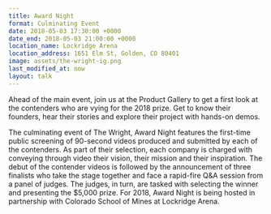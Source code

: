 ```yaml
---
title: Award Night
format: Culminating Event
date: 2018-05-03 17:30:00 +0000
date_end: 2018-05-03 21:00:00 +0000
location_name: Lockridge Arena
location_address: 1651 Elm St, Golden, CO 80401
image: assets/the-wright-ig.png
last_modified_at: now
layout: talk
---
```

Ahead of the main event, join us at the Product Gallery to get a first look at the contenders who are vying for the 2018 prize. Get to know their founders, hear their stories and explore their project with hands-on demos.

The culminating event of The Wright, Award Night features the first-time public screening of 90-second videos produced and submitted by each of the contenders. As part of their selection, each company is charged with conveying through video their vision, their mission and their inspiration. The debut of the contender videos is followed by the announcement of three finalists who take the stage together and face a rapid-fire Q&A session from a panel of judges. The judges, in turn, are tasked with selecting the winner and presenting the $5,000 prize. For 2018, Award Night is being hosted in partnership with Colorado School of Mines at Lockridge Arena. 
